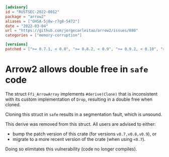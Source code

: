 ```toml
[advisory]
id = "RUSTSEC-2022-0012"
package = "arrow2"
aliases = ["GHSA-5j8w-r7g8-5472"]
date = "2022-03-04"
url = "https://github.com/jorgecarleitao/arrow2/issues/880"
categories = ["memory-corruption"]

[versions]
patched = [">= 0.7.1, < 0.8", ">= 0.8.2, < 0.9", ">= 0.9.2, < 0.10", ">= 0.10.0"]
```

# Arrow2 allows double free in `safe` code

The struct `Ffi_ArrowArray` implements `#derive(Clone)` that is inconsistent with
its custom implementation of `Drop`, resulting in a double free when cloned.

Cloning this struct in `safe` results in a segmentation fault, which is unsound.

This derive was removed from this struct. All users are advised to either:
* bump the patch version of this crate (for versions `v0.7,v0.8,v0.9`), or
* migrate to a more recent version of  the crate (when using `<0.7`).

Doing so elimitates this vulnerability (code no longer compiles).
